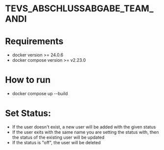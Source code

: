 # TEVS_ABSCHLUSSABGABE_TEAM_ANDI

# Requirements
  - docker version >= 24.0.6
  - docker compose version >= v2.23.0

# How to run
  - docker compose up --build

# Set Status:

  - If the user doesn't exist, a new user will be added with the given status
  - If the user exits with the same name you are setting the status with, then the status of the existing user will be updated
  - If the status is "off", the user will be deleted

